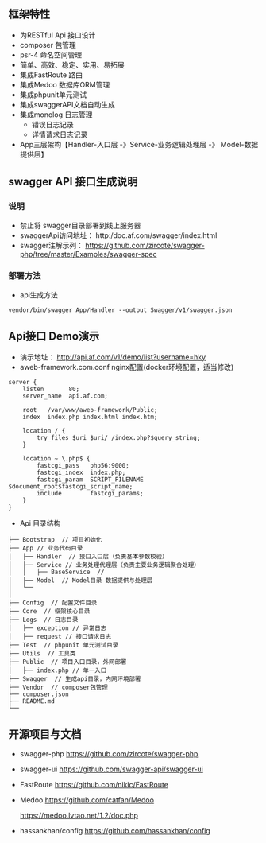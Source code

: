 ## 框架特性

- 为RESTful Api 接口设计
- composer 包管理
- psr-4 命名空间管理
- 简单、高效、稳定、实用、易拓展
- 集成FastRoute 路由
- 集成Medoo 数据库ORM管理
- 集成phpunit单元测试
- 集成swaggerAPI文档自动生成
- 集成monolog 日志管理
    - 错误日志记录
    - 详情请求日志记录
- App三层架构【Handler-入口层 -》Service-业务逻辑处理层 -》 Model-数据提供层】


## swagger API 接口生成说明
### 说明
- 禁止将 swagger目录部署到线上服务器
- swaggerApi访问地址： http:/doc.af.com/swagger/index.html
- swagger注解示列： https://github.com/zircote/swagger-php/tree/master/Examples/swagger-spec
### 部署方法
- api生成方法

```vendor/bin/swagger App/Handler --output Swagger/v1/swagger.json```

## Api接口 Demo演示
- 演示地址： http://api.af.com/v1/demo/list?username=hky
- aweb-framework.com.conf nginx配置(docker环境配置，适当修改)
```
server {
	listen       80;
	server_name  api.af.com;

	root   /var/www/aweb-framework/Public;
	index  index.php index.html index.htm;

	location / {
		try_files $uri $uri/ /index.php?$query_string;
	}

	location ~ \.php$ {
		fastcgi_pass   php56:9000;
		fastcgi_index  index.php;
		fastcgi_param  SCRIPT_FILENAME  $document_root$fastcgi_script_name;
		include        fastcgi_params;
	}
}
```
- Api 目录结构
```
├── Bootstrap  // 项目初始化
├── App // 业务代码目录
│   ├── Handler  // 接口入口层（负责基本参数校验）
│   ├── Service // 业务处理代理层（负责主要业务逻辑聚合处理）
│   │   ├── BaseService  // 
│   ├── Model  // Model目录 数据提供与处理层
│   └──
│ 
├── Config  // 配置文件目录
├── Core  // 框架核心目录
├── Logs  // 日志目录
│   ├── exception // 异常日志
│   ├── request // 接口请求日志
├── Test  // phpunit 单元测试目录
├── Utils  // 工具类
├── Public  // 项目入口目录，外网部署
│   ├── index.php // 单一入口
├── Swagger  // 生成api目录，内网环境部署
├── Vendor  // composer包管理
├── composer.json
├── README.md
└──  
```

## 开源项目与文档
- swagger-php https://github.com/zircote/swagger-php
- swagger-ui https://github.com/swagger-api/swagger-ui
- FastRoute https://github.com/nikic/FastRoute
- Medoo 
    https://github.com/catfan/Medoo
    
    https://medoo.lvtao.net/1.2/doc.php
- hassankhan/config https://github.com/hassankhan/config